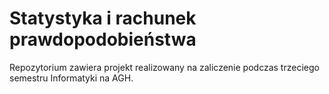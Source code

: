 # Statystyka i rachunek prawdopodobieństwa

Repozytorium zawiera projekt realizowany na zaliczenie podczas trzeciego semestru Informatyki na AGH.
